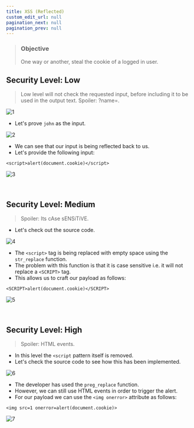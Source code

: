 ```yaml
---
title: XSS (Reflected)
custom_edit_url: null
pagination_next: null
pagination_prev: null
---
```


> ### Objective
> One way or another, steal the cookie of a logged in user.

## Security Level: Low
> Low level will not check the requested input, before including it to be used in the output text.
> Spoiler: ?name=<script>alert("XSS");</script>.

![1](https://github.com/Knign/Write-ups/assets/110326359/c6094b05-b87e-4d7d-8d86-954f821cc0e3)

- Let's prove `john` as the input.

![2](https://github.com/Knign/Write-ups/assets/110326359/f475a13e-d6d4-4aea-9ace-adc9060563e7)

- We can see that our input is being reflected back to us.
- Let's provide the following input:
```
<script>alert(document.cookie)</script>
```

![3](https://github.com/Knign/Write-ups/assets/110326359/9aa1b48d-d04c-4ab3-9b75-0c25e3be756a)

&nbsp;


## Security Level: Medium
<!---
> The developer has tried to add a simple pattern matching to remove any references to "</script>", to disable any JavaScript.
-->
> Spoiler: Its cAse sENSiTiVE.
- Let's check out the source code.

![4](https://github.com/Knign/Write-ups/assets/110326359/ee8421db-c404-45f4-b97a-6b178df5f83f)

- The `<script>` tag is being replaced with empty space using the  `str_replace` function.
- The problem with this function is that it is case sensitive i.e. it will not replace a `<SCRIPT>` tag.
- This allows us to craft our payload as follows:
```
<SCRIPT>alert(document.cookie)</SCRIPT>
```

![5](https://github.com/Knign/Write-ups/assets/110326359/73e0fac2-7ebd-4e23-a399-8e999d578179)

&nbsp;


## Security Level: High
<!---
> The developer now believes they can disable all JavaScript by removing the pattern "<s*c*r*i*p*t>".
-->
> Spoiler: HTML events.
- In this level the `<script` pattern itself is removed.
- Let's check the source code to see how this has been implemented.

![6](https://github.com/Knign/Write-ups/assets/110326359/5f930149-5533-4579-b18c-769f6e09ad4d)

- The developer has used the `preg_replace` function.
- However, we can still use HTML events in order to trigger the alert.
- For our payload we can use the `<img onerror>` attribute as follows:
```
<img src=1 onerror=alert(document.cookie)>
```

![7](https://github.com/Knign/Write-ups/assets/110326359/89e4a99f-334b-473e-b54e-e982983286c3)

